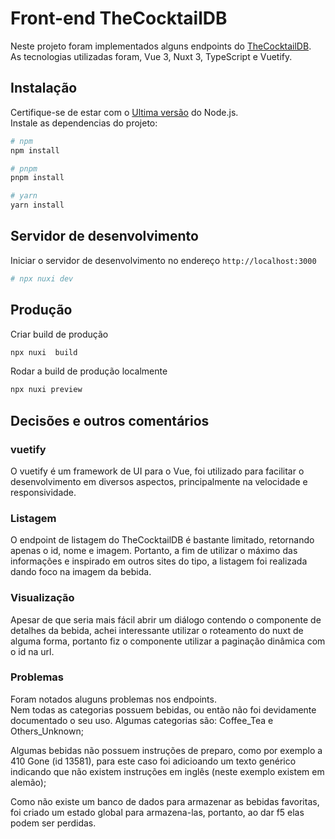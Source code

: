 # Front-end TheCocktailDB

Neste projeto foram implementados alguns endpoints do [TheCocktailDB](https://www.thecocktaildb.com/api.php).\
As tecnologias utilizadas foram, Vue 3, Nuxt 3, TypeScript e Vuetify.
## Instalação

Certifique-se de estar com o [Ultima versão](https://nodejs.org/en/download) do Node.js.\
Instale as dependencias do projeto:

```bash
# npm
npm install

# pnpm
pnpm install

# yarn
yarn install
```

## Servidor de desenvolvimento

Iniciar o servidor de desenvolvimento no endereço `http://localhost:3000`

```bash
# npx nuxi dev

```

## Produção

Criar build de produção

```bash
npx nuxi  build

```

Rodar a build de produção localmente

```bash
npx nuxi preview

```

## Decisões e outros comentários
### vuetify
O vuetify é um framework de UI para o Vue, foi utilizado para facilitar o desenvolvimento em diversos aspectos, principalmente na velocidade e responsividade.
### Listagem
O endpoint de listagem do TheCocktailDB é bastante limitado, retornando apenas o id, nome e imagem. Portanto, a fim de utilizar o máximo das informações e inspirado em outros sites do tipo, a listagem foi realizada dando foco na imagem da bebida.

### Visualização
Apesar de que seria mais fácil abrir um diálogo contendo o componente de detalhes da bebida, achei interessante utilizar o roteamento do nuxt de alguma forma, portanto fiz o componente utilizar a paginação dinâmica com o id na url.

### Problemas
Foram notados aluguns problemas nos endpoints.\
Nem todas as categorias possuem bebidas, ou então não foi devidamente documentado o seu uso. Algumas categorias são: Coffee_Tea e Others_Unknown;

Algumas bebidas não possuem instruções de preparo, como por exemplo a 410 Gone (id 13581), para este caso foi adicioando um texto genérico indicando que não existem instruções em inglês (neste exemplo existem em alemão);

Como não existe um banco de dados para armazenar as bebidas favoritas, foi criado um estado global para armazena-las, portanto, ao dar f5 elas podem ser perdidas.

